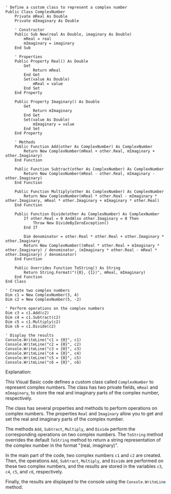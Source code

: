 ```visual basic
' Define a custom class to represent a complex number
Public Class ComplexNumber
    Private mReal As Double
    Private mImaginary As Double

    ' Constructor
    Public Sub New(real As Double, imaginary As Double)
        mReal = real
        mImaginary = imaginary
    End Sub

    ' Properties
    Public Property Real() As Double
        Get
            Return mReal
        End Get
        Set(value As Double)
            mReal = value
        End Set
    End Property

    Public Property Imaginary() As Double
        Get
            Return mImaginary
        End Get
        Set(value As Double)
            mImaginary = value
        End Set
    End Property

    ' Methods
    Public Function Add(other As ComplexNumber) As ComplexNumber
        Return New ComplexNumber(mReal + other.Real, mImaginary + other.Imaginary)
    End Function

    Public Function Subtract(other As ComplexNumber) As ComplexNumber
        Return New ComplexNumber(mReal - other.Real, mImaginary - other.Imaginary)
    End Function

    Public Function Multiply(other As ComplexNumber) As ComplexNumber
        Return New ComplexNumber(mReal * other.Real - mImaginary * other.Imaginary, mReal * other.Imaginary + mImaginary * other.Real)
    End Function

    Public Function Divide(other As ComplexNumber) As ComplexNumber
        If other.Real = 0 AndAlso other.Imaginary = 0 Then
            Throw New DivideByZeroException()
        End If

        Dim denominator = other.Real * other.Real + other.Imaginary * other.Imaginary
        Return New ComplexNumber((mReal * other.Real + mImaginary * other.Imaginary) / denominator, (mImaginary * other.Real - mReal * other.Imaginary) / denominator)
    End Function

    Public Overrides Function ToString() As String
        Return String.Format("({0}, {1})", mReal, mImaginary)
    End Function
End Class

' Create two complex numbers
Dim c1 = New ComplexNumber(3, 4)
Dim c2 = New ComplexNumber(5, -2)

' Perform operations on the complex numbers
Dim c3 = c1.Add(c2)
Dim c4 = c1.Subtract(c2)
Dim c5 = c1.Multiply(c2)
Dim c6 = c1.Divide(c2)

' Display the results
Console.WriteLine("c1 = {0}", c1)
Console.WriteLine("c2 = {0}", c2)
Console.WriteLine("c3 = {0}", c3)
Console.WriteLine("c4 = {0}", c4)
Console.WriteLine("c5 = {0}", c5)
Console.WriteLine("c6 = {0}", c6)
```

Explanation:

This Visual Basic code defines a custom class called `ComplexNumber` to represent complex numbers. The class has two private fields, `mReal` and `mImaginary`, to store the real and imaginary parts of the complex number, respectively.

The class has several properties and methods to perform operations on complex numbers. The properties `Real` and `Imaginary` allow you to get and set the real and imaginary parts of the complex number.

The methods `Add`, `Subtract`, `Multiply`, and `Divide` perform the corresponding operations on two complex numbers. The `ToString` method overrides the default `ToString` method to return a string representation of the complex number in the format "(real, imaginary)".

In the main part of the code, two complex numbers `c1` and `c2` are created. Then, the operations `Add`, `Subtract`, `Multiply`, and `Divide` are performed on these two complex numbers, and the results are stored in the variables `c3`, `c4`, `c5`, and `c6`, respectively.

Finally, the results are displayed to the console using the `Console.WriteLine` method.